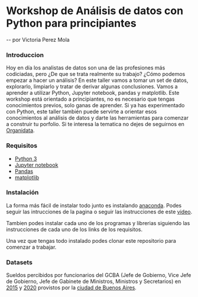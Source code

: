 # Workshop de Análisis de datos con Python para principiantes
-- por Victoria Perez Mola

### Introduccion
Hoy en día los analistas de datos son una de las profesiones más codiciadas, pero ¿De que se trata realmente su trabajo? ¿Cómo podemos empezar a hacer un análisis?
En este taller vamos a tomar un set de datos, explorarlo, limpiarlo y tratar de derivar algunas conclusiones. Vamos a aprender a utilizar Python, Jupyter notebook, pandas y matplotlib.
Este workshop está orientado a principiantes, no es necesario que tengas conocimientos previos, solo ganas de aprender. Si ya has experimentado con Python, este taller también puede servirte a orientar esos conocimientos al análisis de datos y darte las herramientas para comenzar a construir tu porfolio.
Si te interesa la tematica no dejes de seguirnos en [Organidata](https://www.instagram.com/organidata/).

### Requisitos
- [Python 3](https://www.python.org/downloads/)
- [Jupyter notebook](https://jupyter.org/install)
- [Pandas](https://pandas.pydata.org/pandas-docs/stable/getting_started/install.html)
- [matplotlib](https://matplotlib.org/)

### Instalación 
La forma más fácil de instalar todo junto es instalando [anaconda](https://www.anaconda.com/products/individual#Downloads). Podes seguir las intrucciones de la pagina o seguir las instrucciones de este [video](https://www.instagram.com/p/CNxw6OOibxI/?utm_source=ig_web_copy_link).

Tambien podes instalar cada uno de los programas y librerias siguiendo las instrucciones de cada uno de los links de los requisitos.

Una vez que tengas todo instalado podes clonar este repositorio para comenzar a trabajar. 

### Datasets
Sueldos percibidos por funcionarios del GCBA (Jefe de Gobierno, Vice Jefe de Gobierno, Jefe de Gabinete de Ministros, Ministros y Secretarios) en [2015](https://data.buenosaires.gob.ar/dataset/sueldo-funcionarios/archivo/juqdkmgo-2034-resource) y [2020](https://data.buenosaires.gob.ar/dataset/sueldo-funcionarios/archivo/cf0db5dd-11c8-43e1-a509-30563b82621d) provistos por la [ciudad de Buenos Aires](https://data.buenosaires.gob.ar/). 

